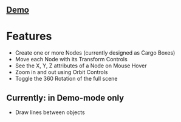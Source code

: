 ## [Demo](https://opentecture.github.io/mindmapping/build/index.html)

# Features

* Create one or more Nodes (currently designed as Cargo Boxes)
* Move each Node with its Transform Controls
* See the X, Y, Z attributes of a Node on Mouse Hover
* Zoom in and out using Orbit Controls
* Toggle the 360 Rotation of the full scene

## Currently: in Demo-mode only

* Draw lines between objects
